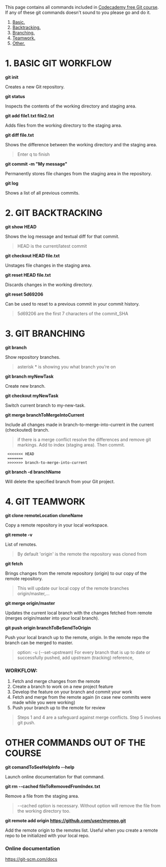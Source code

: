 This page contains all commands included in [Codecademy free Git course](https://www.codecademy.com/learn/learn-git "https://www.codecademy.com/learn/learn-git"). If any of these git commands doesn't sound to you please go and do it.

1. [Basic.](#lesson1)
2. [Backtracking.](#lesson2)
3. [Branching.](#lesson3)
4. [Teamwork.](#lesson4)
5. [Other.](#other)

# 1. BASIC GIT WORKFLOW<a name="lesson1"></a>

**git init**

Creates a new Git repository.

**git status**

Inspects the contents of the working directory and staging area.

**git add file1.txt file2.txt**

Adds files from the working directory to the staging area.

**git diff file.txt**

Shows the difference between the working directory and the staging area.
> Enter q to finish

**git commit -m "My message"**

Permanently stores file changes from the staging area in the repository.

**git log**

Shows a list of all previous commits.

# 2. GIT BACKTRACKING<a name="lesson2"></a>

**git show HEAD**

Shows the log message and textual diff for that commit.
>HEAD is the current/latest commit

**git checkout HEAD file.txt**

Unstages file changes in the staging area.

**git reset HEAD file.txt**

Discards changes in the working directory.

**git reset 5d69206**

Can be used to reset to a previous commit in your commit history.
>5d69206 are the first 7 characters of the commit_SHA

# 3. GIT BRANCHING<a name="lesson3"></a>

**git branch**

Show repository branches.
>asterisk * is showing you what branch you’re on

**git branch myNewTask**

Create new branch.

**git checkout myNewTask**

Switch current branch to my-new-task.

**git merge branchToMergeIntoCurrent**

Include all changes made in branch-to-merge-into-current in the current (checkouted) branch.
>if there is a merge conflict resolve the differences and remove git markings. Add to index (staging area). Then commit.

```
 <<<<<<< HEAD
 =======
 >>>>>>> branch-to-merge-into-current
```

**git branch -d branchName**

Will delete the specified branch from your Git project.

# 4. GIT TEAMWORK<a name="lesson4"></a>

**git clone remoteLocation cloneName**

Copy a remote repository in your local workspace.

**git remote -v**

List of remotes.
>By default 'origin' is the remote the repository was cloned from

**git fetch**

Brings changes from the remote repository (origin) to our copy of the remote repository.
>This will update our local copy of the remote branches origin/master,...

**git merge origin/master**

Updates the current local branch with the changes fetched from remote (merges origin/master into your local branch).

**git push origin branchToBeSendToOrigin**

Push your local branch up to the remote, origin. In the remote repo the branch can be merged to master.
>option: -u (--set-upstream) For every branch that is up to date or successfully pushed, add upstream (tracking) reference,

### WORKFLOW:
 1. Fetch and merge changes from the remote
 2. Create a branch to work on a new project feature
 3. Develop the feature on your branch and commit your work
 4. Fetch and merge from the remote again (in case new commits were made while you were working)
 5. Push your branch up to the remote for review

>Steps 1 and 4 are a safeguard against merge conflicts. Step 5 involves git push.

# OTHER COMMANDS OUT OF THE COURSE<a name="other"></a>

**git comandToSeeHelpInfo --help**

Launch online documentation for that command.

**git rm --cached fileToRemovedFromIndex.txt**

Remove a file from the staging area.
>--cached option is necessary. Without option will remove the file from the working directory too.

**git remote add origin https://github.com/user/myrepo.git**

Add the remote origin to the remotes list. Useful when you create a remote repo to be initialized with your local repo.


### Online documentation

https://git-scm.com/docs
